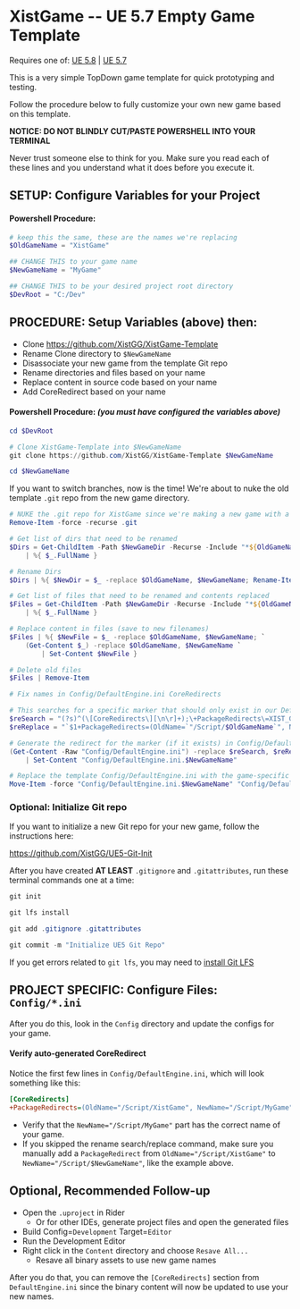 # XistGame -- UE 5.7 Empty Game Template

Requires one of:
[UE 5.8](https://github.com/XistGG/XistGame-Template/tree/ue-5.8) |
[UE 5.7](https://github.com/XistGG/XistGame-Template/tree/ue-5.7)

This is a very simple TopDown game template for quick prototyping and testing.

Follow the procedure below to fully customize your own new game based on this template.

**NOTICE: DO NOT BLINDLY CUT/PASTE POWERSHELL INTO YOUR TERMINAL**

Never trust someone else to think for you. Make sure you read each of these lines
and you understand what it does before you execute it.

## SETUP: Configure Variables for your Project

#### Powershell Procedure:

```powershell
# keep this the same, these are the names we're replacing
$OldGameName = "XistGame"
```

```powershell
## CHANGE THIS to your game name
$NewGameName = "MyGame"
```

```powershell
## CHANGE THIS to be your desired project root directory
$DevRoot = "C:/Dev"
```

## PROCEDURE: Setup Variables (above) then:

- Clone https://github.com/XistGG/XistGame-Template
- Rename Clone directory to `$NewGameName`
- Disassociate your new game from the template Git repo
- Rename directories and files based on your name
- Replace content in source code based on your name
- Add CoreRedirect based on your name

#### Powershell Procedure:  *(you **must** have configured the variables above)*

```powershell
cd $DevRoot
```

```powershell
# Clone XistGame-Template into $NewGameName
git clone https://github.com/XistGG/XistGame-Template $NewGameName
```

```powershell
cd $NewGameName
```

If you want to switch branches, now is the time!
We're about to nuke the old template `.git` repo from the new game directory.

```powershell
# NUKE the .git repo for XistGame since we're making a new game with a new repo
Remove-Item -force -recurse .git
```

```powershell
# Get list of dirs that need to be renamed
$Dirs = Get-ChildItem -Path $NewGameDir -Recurse -Include "*${OldGameName}*" -Dir `
	| %{ $_.FullName }
```

```powershell
# Rename Dirs
$Dirs | %{ $NewDir = $_ -replace $OldGameName, $NewGameName; Rename-Item $_ $NewDir }
```

```powershell
# Get list of files that need to be renamed and contents replaced
$Files = Get-ChildItem -Path $NewGameDir -Recurse -Include "*${OldGameName}*" -File `
	| %{ $_.FullName }
```

```powershell
# Replace content in files (save to new filenames)
$Files | %{ $NewFile = $_ -replace $OldGameName, $NewGameName; `
	(Get-Content $_) -replace $OldGameName, $NewGameName `
		| Set-Content $NewFile }
```

```powershell
# Delete old files
$Files | Remove-Item
```

```powershell
# Fix names in Config/DefaultEngine.ini CoreRedirects

# This searches for a specific marker that should only exist in our DefaultEngine.ini template
$reSearch = "(?s)^(\[CoreRedirects\][\n\r]+);\+PackageRedirects\=XIST_GAME_PACKAGE_REDIRECT[^\n\r]*"
$reReplace = "`$1+PackageRedirects=(OldName=`"/Script/$OldGameName`", NewName=`"/Script/$NewGameName`", MatchSubstring=true)"

# Generate the redirect for the marker (if it exists) in Config/DefaultEngine.ini
(Get-Content -Raw "Config/DefaultEngine.ini") -replace $reSearch, $reReplace `
	| Set-Content "Config/DefaultEngine.ini.$NewGameName"
```

```powershell
# Replace the template Config/DefaultEngine.ini with the game-specific Config/DefaultEngine.ini.$NewGameName
Move-Item -force "Config/DefaultEngine.ini.$NewGameName" "Config/DefaultEngine.ini"
```

### Optional: Initialize Git repo

If you want to initialize a new Git repo for your new game, follow the instructions here:

https://github.com/XistGG/UE5-Git-Init

After you have created **AT LEAST** `.gitignore` and `.gitattributes`,
run these terminal commands one at a time:

```powershell
git init

git lfs install

git add .gitignore .gitattributes

git commit -m "Initialize UE5 Git Repo"
```

If you get errors related to `git lfs`, you may need to
[install Git LFS](https://www.google.com/search?q=install+Git+LFS)

## PROJECT SPECIFIC: Configure Files: `Config/*.ini`

After you do this, look in the `Config` directory and update the configs for your game.

#### Verify auto-generated CoreRedirect

Notice the first few lines in `Config/DefaultEngine.ini`, which will look something like this:

```ini
[CoreRedirects]
+PackageRedirects=(OldName="/Script/XistGame", NewName="/Script/MyGame", MatchSubstring=true)
```

- Verify that the `NewName="/Script/MyGame"` part has the correct name of your game.
- If you skipped the rename search/replace command, make sure you manually add a `PackageRedirect`
  from `OldName="/Script/XistGame"` to `NewName="/Script/$NewGameName"`, like the example above.

## Optional, Recommended Follow-up

- Open the `.uproject` in Rider
  - Or for other IDEs, generate project files and open the generated files
- Build Config=`Development` Target=`Editor`
- Run the Development Editor
- Right click in the `Content` directory and choose `Resave All...`
  - Resave all binary assets to use new game names

After you do that, you can remove the `[CoreRedirects]` section from `DefaultEngine.ini`
since the binary content will now be updated to use your new names.
